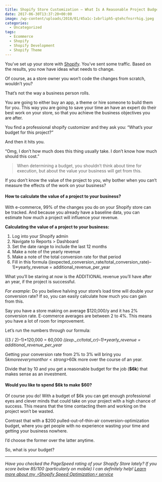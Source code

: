 ```yaml
---
title: Shopify Store Customization — What Is A Reasonable Project Budget?
date: 2017-06-30T13:37:20+00:00
image: /wp-content/uploads/2018/01/45a1c-1vbrliph5-qtehcfnsrrhig.jpeg
categories:
  - Uncategorized
tags:
  - Ecommerce
  - Shopify
  - Shopify Development
  - Shopify Theme
---
```

You’ve set up your store with <a href="https://www.shopify.com/?ref=braiv" target="_blank" rel="noopener">Shopify</a>.
You’ve sent some traffic.
Based on the results, you now have ideas what needs to change.

Of course, as a store owner you won’t code the changes from scratch, wouldn’t you?

That’s not the way a business person rolls.

You are going to either buy an app, a theme or hire someone to build them for you. This way you are going to save your time an have an expert do their best work on your store, so that you achieve the business objectives you are after.

You find a professional shopify customizer and they ask you:
“What’s your budget for this project?”

And then it hits you.

“Omg, I don’t how much does this thing usually take. I don’t know how much should this cost.”<!--more-->
<blockquote>When determining a budget, you shouldn’t think about time for execution, but about the value your business will get from this.</blockquote>
If you don’t know the value of the project to you, why bother when you can’t measure the effects of the work on your business?
<h4>How to calculate the value of a project to your business?</h4>
With e-commerce, 99% of the changes you do on your Shopify store can be tracked. And because you already have a baseline data, you can estimate how much a project will influence your revenue.

<strong>Calculating the value of a project to your business:</strong>
<ol>
 	<li>Log into your Shopify admin</li>
 	<li>Navigate to Reports &gt; Dashboard</li>
 	<li>Set the date range to include the last 12 months</li>
 	<li>Make a note of the yearly revenue</li>
 	<li>Make a note of the total conversion rate for that period</li>
 	<li>Fill in this formula
((expected_conversion_rate/total_conversion_rate)–1)*yearly_revenue = additional_revenue_per_year</li>
</ol>
What you’ll be staring at now is the ADDITIONAL revenue you’ll have after an year, if the project is successful.

<em>For example</em>:
Do you believe halving your store’s load time will double your conversion rate? If so, you can easily calculate how much you can gain from this.

Say you have a store making on average $120,000/y and it has 2% conversion rate. E-commerce averages are between 2 to 4%. This means you have a lot of room for improvement.

Let’s run the numbers through our formula:

((3 / 2)–1)*120,000 = 60,000
<em>((exp._cr/total_cr)–1)*yearly_revenue = additional_revenue_per_year</em>

Getting your conversion rate from 2% to 3% will bring you $5k more every month or <strong>$60k more over the course of an year.</strong>

Divide that by 10 and you get a reasonable budget for the job (<strong>$6k</strong>) that makes sense as an investment.
<h4>Would you like to spend $6k to make $60?</h4>
Of course you do! With a budget of $6k you can get enough professional eyes and clever minds that could take on your project with a high chance of success. This means that the time contacting them and working on the project won’t be wasted.

Contrast that with a $200 pulled-out-of-thin-air conversion-optimization budget, where you get people with no experience wasting your time and getting your business nowhere.

I’d choose the former over the latter anytime.

So, what is your budget?

<hr />

<em>Have you checked the PageSpeed rating of your Shopify Store lately?
If you score below 85/100 (particularly on mobile) I can definitely help!
</em><a href="http://braiv.com/services/#shopify-speed-optimization" target="_blank" rel="noopener"><em>Learn more about my ⚡️Shopify Speed Optimization⚡️ service</em></a>